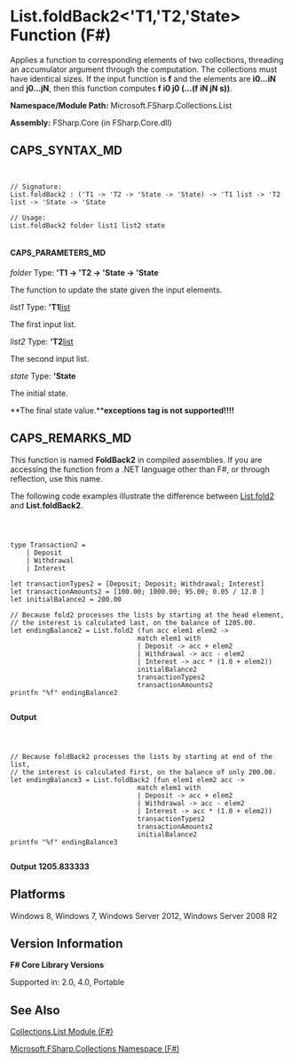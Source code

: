# List.foldBack2<'T1,'T2,'State> Function (F#)

Applies a function to corresponding elements of two collections, threading an accumulator argument through the computation. The collections must have identical sizes. If the input function is **f** and the elements are **i0...iN** and **j0...jN**, then this function computes **f i0 j0 (...(f iN jN s))**.

**Namespace/Module Path:** Microsoft.FSharp.Collections.List

**Assembly:** FSharp.Core (in FSharp.Core.dll)


## CAPS_SYNTAX_MD



```


// Signature:
List.foldBack2 : ('T1 -> 'T2 -> 'State -> 'State) -> 'T1 list -> 'T2 list -> 'State -> 'State

// Usage:
List.foldBack2 folder list1 list2 state


```



#### CAPS_PARAMETERS_MD
*folder*
Type: **'T1 -&gt; 'T2 -&gt; 'State -&gt; 'State**


The function to update the state given the input elements.


*list1*
Type: **'T1**[list](http://msdn.microsoft.com/en-us/library/c627b668-477b-4409-91ed-06d7f1b3e4a7)


The first input list.


*list2*
Type: **'T2**[list](http://msdn.microsoft.com/en-us/library/c627b668-477b-4409-91ed-06d7f1b3e4a7)


The second input list.


*state*
Type: **'State**


The initial state.



**The final state value.****exceptions tag is not supported!!!!**

## CAPS_REMARKS_MD
This function is named **FoldBack2** in compiled assemblies. If you are accessing the function from a .NET language other than F#, or through reflection, use this name.

The following code examples illustrate the difference between [List.fold2](http://msdn.microsoft.com/en-us/library/6cfcd043-a65d-4423-805a-2ab234cb5343) and **List.foldBack2**.



```



type Transaction2 =
    | Deposit
    | Withdrawal
    | Interest

let transactionTypes2 = [Deposit; Deposit; Withdrawal; Interest]
let transactionAmounts2 = [100.00; 1000.00; 95.00; 0.05 / 12.0 ]
let initialBalance2 = 200.00

// Because fold2 processes the lists by starting at the head element,
// the interest is calculated last, on the balance of 1205.00.
let endingBalance2 = List.fold2 (fun acc elem1 elem2 ->
                                match elem1 with
                                | Deposit -> acc + elem2
                                | Withdrawal -> acc - elem2
                                | Interest -> acc * (1.0 + elem2))
                                initialBalance2
                                transactionTypes2
                                transactionAmounts2
printfn "%f" endingBalance2


```



**Output**


```



// Because foldBack2 processes the lists by starting at end of the list,
// the interest is calculated first, on the balance of only 200.00.
let endingBalance3 = List.foldBack2 (fun elem1 elem2 acc ->
                                match elem1 with
                                | Deposit -> acc + elem2
                                | Withdrawal -> acc - elem2
                                | Interest -> acc * (1.0 + elem2))
                                transactionTypes2
                                transactionAmounts2
                                initialBalance2
printfn "%f" endingBalance3


```



**Output**
**1205.833333**
## Platforms
Windows 8, Windows 7, Windows Server 2012, Windows Server 2008 R2


## Version Information
**F# Core Library Versions**

Supported in: 2.0, 4.0, Portable




## See Also
[Collections.List Module &#40;F&#35;&#41;](Collections.List+Module+%28F%23%29.md)

[Microsoft.FSharp.Collections Namespace &#40;F&#35;&#41;](Microsoft.FSharp.Collections+Namespace+%28F%23%29.md)

